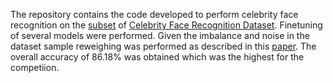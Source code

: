 The repository contains the code developed to perform celebrity face recognition on the [subset](https://drive.google.com/file/d/1J-gnuvPoanMfM52RTY2IpdHOaVL36L3e/view) of [Celebrity Face Recognition Dataset](https://github.com/prateekmehta59/Celebrity-Face-Recognition-Dataset). Finetuning of several models were performed. Given the imbalance and noise in the dataset sample reweighing was performed as described in this [paper](https://arxiv.org/abs/1803.09050). The overall accuracy of 86.18% was obtained which was the highest for the competiion. 
